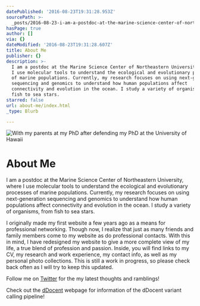 ```yaml
---
datePublished: '2016-08-23T19:31:28.953Z'
sourcePath: >-
  _posts/2016-08-23-i-am-a-postdoc-at-the-marine-science-center-of-northeastern.md
hasPage: true
author: []
via: {}
dateModified: '2016-08-23T19:31:28.607Z'
title: About Me
publisher: {}
description: >-
  I am a postdoc at the Marine Science Center of Northeastern University, where
  I use molecular tools to understand the ecological and evolutionary processes
  of marine populations. Currently, my research focuses on using next-generation
  sequencing and genomics to understand how human populations affect
  connectivity and evolution in the ocean. I study a variety of organisms, from
  fish to sea stars.
starred: false
url: about-me/index.html
_type: Blurb

---
```

![With my parents at my PhD after defending my PhD at the University of Hawaii](https://the-grid-user-content.s3-us-west-2.amazonaws.com/84994c71-f59e-421e-90fa-5dd10b761198.jpg)

# About Me

I am a postdoc at the Marine Science Center of Northeastern University, where I use molecular tools to understand the ecological and evolutionary processes of marine populations. Currently, my research focuses on using next-generation sequencing and genomics to understand how human populations affect connectivity and evolution in the ocean. I study a variety of organisms, from fish to sea stars.

I originally made my first website a few years ago as a means for professional networking. Though now, I realize that just as many friends and family members come to my website as do professional contacts. With this in mind, I have redesigned my website to give a more complete view of my life, a true blend of profession and passion. Inside, you will find links to my CV, my research and work experience, my contact info, as well as my personal photo collections. This is still a work in progress, so please check back often as I will try to keep this updated.

Follow me on [Twitter][0] for the my latest thoughts and ramblings!

Check out the [dDocent][1] webpage for information of the dDocent variant calling pipeline!

[0]: https://twitter.com/JonPuritz
[1]: http://ddocent.wordpress.com/